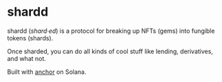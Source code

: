 # shardd

shardd (*shard·​ed*) is a protocol for breaking up NFTs (gems) into fungible tokens (shards).

Once sharded, you can do all kinds of cool stuff like lending, derivatives, and what not.

Built with [anchor](https://github.com/project-serum/anchor) on Solana.

